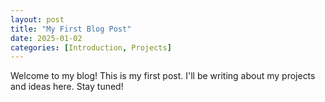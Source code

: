 ```yaml
---
layout: post
title: "My First Blog Post"
date: 2025-01-02
categories: [Introduction, Projects]
---
```


Welcome to my blog! This is my first post. I'll be writing about my projects and ideas here. Stay tuned!

